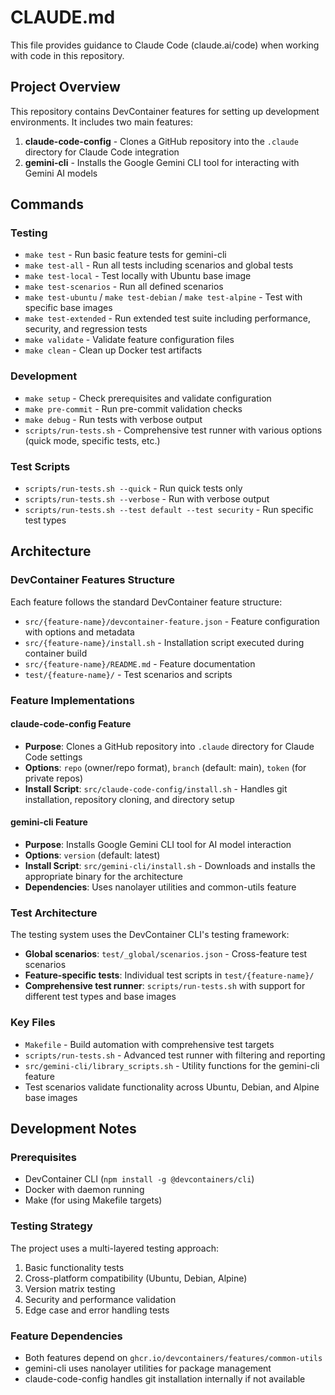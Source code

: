 # CLAUDE.md

This file provides guidance to Claude Code (claude.ai/code) when working with code in this repository.

## Project Overview

This repository contains DevContainer features for setting up development environments. It includes two main features:

1. **claude-code-config** - Clones a GitHub repository into the `.claude` directory for Claude Code integration
2. **gemini-cli** - Installs the Google Gemini CLI tool for interacting with Gemini AI models

## Commands

### Testing
- `make test` - Run basic feature tests for gemini-cli
- `make test-all` - Run all tests including scenarios and global tests
- `make test-local` - Test locally with Ubuntu base image
- `make test-scenarios` - Run all defined scenarios
- `make test-ubuntu` / `make test-debian` / `make test-alpine` - Test with specific base images
- `make test-extended` - Run extended test suite including performance, security, and regression tests
- `make validate` - Validate feature configuration files
- `make clean` - Clean up Docker test artifacts

### Development
- `make setup` - Check prerequisites and validate configuration
- `make pre-commit` - Run pre-commit validation checks
- `make debug` - Run tests with verbose output
- `scripts/run-tests.sh` - Comprehensive test runner with various options (quick mode, specific tests, etc.)

### Test Scripts
- `scripts/run-tests.sh --quick` - Run quick tests only
- `scripts/run-tests.sh --verbose` - Run with verbose output
- `scripts/run-tests.sh --test default --test security` - Run specific test types

## Architecture

### DevContainer Features Structure
Each feature follows the standard DevContainer feature structure:
- `src/{feature-name}/devcontainer-feature.json` - Feature configuration with options and metadata
- `src/{feature-name}/install.sh` - Installation script executed during container build
- `src/{feature-name}/README.md` - Feature documentation
- `test/{feature-name}/` - Test scenarios and scripts

### Feature Implementations

#### claude-code-config Feature
- **Purpose**: Clones a GitHub repository into `.claude` directory for Claude Code settings
- **Options**: `repo` (owner/repo format), `branch` (default: main), `token` (for private repos)
- **Install Script**: `src/claude-code-config/install.sh` - Handles git installation, repository cloning, and directory setup

#### gemini-cli Feature  
- **Purpose**: Installs Google Gemini CLI tool for AI model interaction
- **Options**: `version` (default: latest)
- **Install Script**: `src/gemini-cli/install.sh` - Downloads and installs the appropriate binary for the architecture
- **Dependencies**: Uses nanolayer utilities and common-utils feature

### Test Architecture
The testing system uses the DevContainer CLI's testing framework:
- **Global scenarios**: `test/_global/scenarios.json` - Cross-feature test scenarios
- **Feature-specific tests**: Individual test scripts in `test/{feature-name}/`
- **Comprehensive test runner**: `scripts/run-tests.sh` with support for different test types and base images

### Key Files
- `Makefile` - Build automation with comprehensive test targets
- `scripts/run-tests.sh` - Advanced test runner with filtering and reporting
- `src/gemini-cli/library_scripts.sh` - Utility functions for the gemini-cli feature
- Test scenarios validate functionality across Ubuntu, Debian, and Alpine base images

## Development Notes

### Prerequisites
- DevContainer CLI (`npm install -g @devcontainers/cli`)
- Docker with daemon running
- Make (for using Makefile targets)

### Testing Strategy
The project uses a multi-layered testing approach:
1. Basic functionality tests
2. Cross-platform compatibility (Ubuntu, Debian, Alpine)
3. Version matrix testing
4. Security and performance validation
5. Edge case and error handling tests

### Feature Dependencies
- Both features depend on `ghcr.io/devcontainers/features/common-utils`
- gemini-cli uses nanolayer utilities for package management
- claude-code-config handles git installation internally if not available